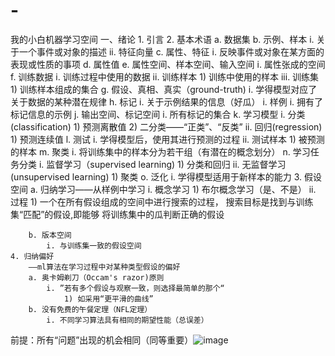 # -
我的小白机器学习空间
一、绪论
	1. 引言
	2. 基本术语
		a. 数据集
		b. 示例、样本
			i. 关于一个事件或对象的描述
			ii. 特征向量
		c. 属性、特征
			i. 反映事件或对象在某方面的表现或性质的事项
		d. 属性值
		e. 属性空间、样本空间、输入空间
			i. 属性张成的空间
		f. 训练数据
			i. 训练过程中使用的数据
			ii. 训练样本
				1) 训练中使用的样本
			iii. 训练集
				1) 训练样本组成的集合
		g. 假设、真相、真实（ground-truth)
			i. 学得模型对应了关于数据的某种潜在规律
		h. 标记
			i. 关于示例结果的信息（好瓜）
		i. 样例
			i. 拥有了标记信息的示例
		j. 输出空间、标记空间
			i. 所有标记的集合
		k. 学习模型
			i. 分类(classification)
				1) 预测离散值
				2) 二分类——“正类”、“反类”
			ii. 回归(regression)
				1) 预测连续值
		l. 测试
			i. 学得模型后，使用其进行预测的过程
			ii. 测试样本
				1) 被预测的样本
		m. 聚类
			i. 将训练集中的样本分为若干组（有潜在的概念划分）
		n. 学习任务分类
			i. 监督学习（supervised learning)
				1) 分类和回归
			ii. 无监督学习(unsupervised learning)
				1) 聚类
		o. 泛化
			i. 学得模型适用于新样本的能力
	3. 假设空间
		a. 归纳学习——从样例中学习
			i. 概念学习
				1) 布尔概念学习（是、不是）
			ii. 过程
				1) 一个在所有假设组成的空间中进行搜索的过程，
				搜索目标是找到与训练集“匹配”的假设,即能够
				将训练集中的瓜判断正确的假设
				
		b. 版本空间
			i. 与训练集一致的假设空间
	4. 归纳偏好
		——ml算法在学习过程中对某种类型假设的偏好
		a. 奥卡姆剃刀（Occam's razor)原则
			i. ”若有多个假设与观察一致，则选择最简单的那个“
				1) 如采用“更平滑的曲线”
		b. 没有免费的午餐定理（NFL定理）
			i. 不同学习算法具有相同的期望性能（总误差）
前提：所有“问题”出现的机会相同（同等重要）![image](https://github.com/Leon668d/-/assets/130523488/953b8e6e-8cd3-4187-ab21-f53292881b93)
